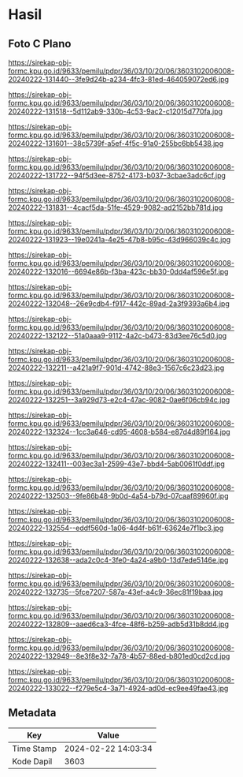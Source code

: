 # Hasil

## Foto C Plano

https://sirekap-obj-formc.kpu.go.id/9633/pemilu/pdpr/36/03/10/20/06/3603102006008-20240222-131440--3fe9d24b-a234-4fc3-81ed-464059072ed6.jpg

https://sirekap-obj-formc.kpu.go.id/9633/pemilu/pdpr/36/03/10/20/06/3603102006008-20240222-131518--5d112ab9-330b-4c53-9ac2-c12015d770fa.jpg

https://sirekap-obj-formc.kpu.go.id/9633/pemilu/pdpr/36/03/10/20/06/3603102006008-20240222-131601--38c5739f-a5ef-4f5c-91a0-255bc6bb5438.jpg

https://sirekap-obj-formc.kpu.go.id/9633/pemilu/pdpr/36/03/10/20/06/3603102006008-20240222-131722--94f5d3ee-8752-4173-b037-3cbae3adc6cf.jpg

https://sirekap-obj-formc.kpu.go.id/9633/pemilu/pdpr/36/03/10/20/06/3603102006008-20240222-131831--4cacf5da-51fe-4529-9082-ad2152bb781d.jpg

https://sirekap-obj-formc.kpu.go.id/9633/pemilu/pdpr/36/03/10/20/06/3603102006008-20240222-131923--19e0241a-4e25-47b8-b95c-43d966039c4c.jpg

https://sirekap-obj-formc.kpu.go.id/9633/pemilu/pdpr/36/03/10/20/06/3603102006008-20240222-132016--6694e86b-f3ba-423c-bb30-0dd4af596e5f.jpg

https://sirekap-obj-formc.kpu.go.id/9633/pemilu/pdpr/36/03/10/20/06/3603102006008-20240222-132048--26e9cdb4-f917-442c-89ad-2a3f9393a6b4.jpg

https://sirekap-obj-formc.kpu.go.id/9633/pemilu/pdpr/36/03/10/20/06/3603102006008-20240222-132122--51a0aaa9-9112-4a2c-b473-83d3ee76c5d0.jpg

https://sirekap-obj-formc.kpu.go.id/9633/pemilu/pdpr/36/03/10/20/06/3603102006008-20240222-132211--a421a9f7-901d-4742-88e3-1567c6c23d23.jpg

https://sirekap-obj-formc.kpu.go.id/9633/pemilu/pdpr/36/03/10/20/06/3603102006008-20240222-132251--3a929d73-e2c4-47ac-9082-0ae6f06cb94c.jpg

https://sirekap-obj-formc.kpu.go.id/9633/pemilu/pdpr/36/03/10/20/06/3603102006008-20240222-132324--1cc3a646-cd95-4608-b584-e87d4d89f164.jpg

https://sirekap-obj-formc.kpu.go.id/9633/pemilu/pdpr/36/03/10/20/06/3603102006008-20240222-132411--003ec3a1-2599-43e7-bbd4-5ab0061f0ddf.jpg

https://sirekap-obj-formc.kpu.go.id/9633/pemilu/pdpr/36/03/10/20/06/3603102006008-20240222-132503--9fe86b48-9b0d-4a54-b79d-07caaf89960f.jpg

https://sirekap-obj-formc.kpu.go.id/9633/pemilu/pdpr/36/03/10/20/06/3603102006008-20240222-132554--eddf560d-1a06-4d4f-b61f-63624e7f1bc3.jpg

https://sirekap-obj-formc.kpu.go.id/9633/pemilu/pdpr/36/03/10/20/06/3603102006008-20240222-132638--ada2c0c4-3fe0-4a24-a9b0-13d7ede5146e.jpg

https://sirekap-obj-formc.kpu.go.id/9633/pemilu/pdpr/36/03/10/20/06/3603102006008-20240222-132735--5fce7207-587a-43ef-a4c9-36ec81f19baa.jpg

https://sirekap-obj-formc.kpu.go.id/9633/pemilu/pdpr/36/03/10/20/06/3603102006008-20240222-132809--aaed6ca3-4fce-48f6-b259-adb5d31b8dd4.jpg

https://sirekap-obj-formc.kpu.go.id/9633/pemilu/pdpr/36/03/10/20/06/3603102006008-20240222-132949--8e3f8e32-7a78-4b57-88ed-b801ed0cd2cd.jpg

https://sirekap-obj-formc.kpu.go.id/9633/pemilu/pdpr/36/03/10/20/06/3603102006008-20240222-133022--f279e5c4-3a71-4924-ad0d-ec9ee49fae43.jpg


## Metadata

| Key        | Value               |
| ---------- | ------------------- |
| Time Stamp | 2024-02-22 14:03:34 |
| Kode Dapil | 3603                |



